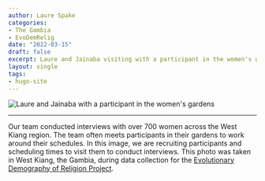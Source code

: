 ```yaml
---
author: Laure Spake
categories:
- The Gambia
- EvoDemRelig
date: "2022-03-15"
draft: false
excerpt: Laure and Jainaba visiting with a participant in the women's garden
layout: single
tags:
- hugo-site
---
```

![Laure and Jainaba with a participant in the women's gardens](interview-featured.JPG)

---

Our team conducted interviews with over 700 women across the West Kiang region. The team often meets participants in their gardens to work around their schedules. In this image, we are recruiting participants and scheduling times to visit them to conduct interviews. This photo was taken in West Kiang, the Gambia, during data collection for the [Evolutionary Demography of Religion Project](https://www.evolutionarydemographyofreligion.org/).  